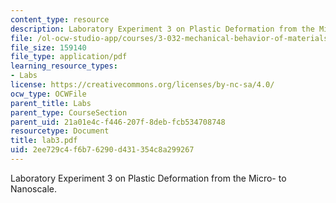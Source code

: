 ```yaml
---
content_type: resource
description: Laboratory Experiment 3 on Plastic Deformation from the Micro- to Nanoscale.
file: /ol-ocw-studio-app/courses/3-032-mechanical-behavior-of-materials-fall-2007/2ee729c4f6b76290d431354c8a299267_lab3.pdf
file_size: 159140
file_type: application/pdf
learning_resource_types:
- Labs
license: https://creativecommons.org/licenses/by-nc-sa/4.0/
ocw_type: OCWFile
parent_title: Labs
parent_type: CourseSection
parent_uid: 21a01e4c-f446-207f-8deb-fcb534708748
resourcetype: Document
title: lab3.pdf
uid: 2ee729c4-f6b7-6290-d431-354c8a299267
---
```

Laboratory Experiment 3 on Plastic Deformation from the Micro- to Nanoscale.